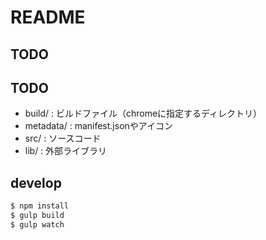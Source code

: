 # README

## TODO

## TODO

- build/ : ビルドファイル（chromeに指定するディレクトリ）
- metadata/ : manifest.jsonやアイコン
- src/ : ソースコード
- lib/ : 外部ライブラリ

## develop

```sh
$ npm install
$ gulp build
$ gulp watch
```
